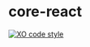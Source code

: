 # core-react

[![XO code style](https://img.shields.io/badge/code_style-XO-5ed9c7.svg)](https://github.com/sindresorhus/xo)
